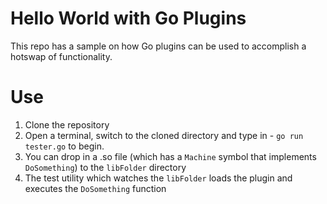 # Hello World with Go Plugins

This repo has a sample on how Go plugins can be used to accomplish a hotswap of functionality.

# Use

1. Clone the repository
2. Open a terminal, switch to the cloned directory and type in -  `go run tester.go` to begin.
3. You can drop in a .so file (which has a `Machine` symbol that implements `DoSomething`) to the `libFolder` directory 
4. The test utility which watches the `libFolder` loads the plugin and executes the `DoSomething` function
